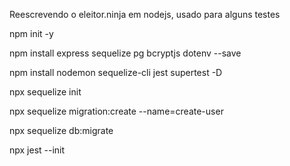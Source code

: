 Reescrevendo o eleitor.ninja em nodejs, usado para alguns testes


npm init -y

npm install express sequelize pg bcryptjs dotenv --save

npm install  nodemon sequelize-cli jest supertest -D

npx sequelize init

npx sequelize migration:create --name=create-user

npx sequelize db:migrate

npx jest --init

